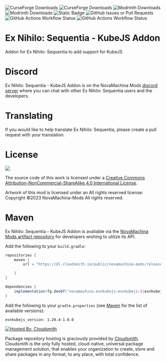 ![CurseForge Downloads](https://img.shields.io/curseforge/dt/000000?style=for-the-badge&logo=curseforge)
![CurseForge Downloads](https://img.shields.io/curseforge/game-versions/000000?style=for-the-badge&logo=curseforge)
![Modrinth Downloads](https://img.shields.io/modrinth/dt/00000000?style=for-the-badge&logo=modrinth)
![Modrinth Downloads](https://img.shields.io/modrinth/game-versions/00000000?style=for-the-badge&logo=modrinth)
![Static Badge](https://img.shields.io/badge/license-CC_BY--NC--SA_4.0-green?style=for-the-badge)
![GitHub Issues or Pull Requests](https://img.shields.io/github/issues/NovaMachina-Mods/ModTemplate?style=for-the-badge&logo=github)
![GitHub Actions Workflow Status](https://img.shields.io/github/actions/workflow/status/NovaMachina-Mods/ModTemplate/build_1_20.yaml?style=for-the-badge&logo=github&label=1.20%20Build)
![GitHub Actions Workflow Status](https://img.shields.io/github/actions/workflow/status/NovaMachina-Mods/ModTemplate/build_1_20_dev.yaml?style=for-the-badge&logo=github&label=1.20-dev%20Build)

# Ex Nihilo: Sequentia - KubeJS Addon

Addon for Ex Nihilo: Sequentia to add support for KubeJS

# Discord

Ex Nihilo: Sequentia - KubeJS Addon is on the NovaMachina Mods [discord server](https://discord.gg/CJyAkuw) where you can chat with other Ex Nihilo: Sequentia users and the developers.

# Translating

If you would like to help translate Ex Nihilo: Sequentia, please create a pull request with your translation.

# License

[![](https://i.creativecommons.org/l/by-nc-sa/4.0/88x31.png)](http://creativecommons.org/licenses/by-nc-sa/4.0/)

The source code of this work is licensed under a [Creative Commons Attribution-NonCommercial-ShareAlike 4.0 International License](http://creativecommons.org/licenses/by-nc-sa/4.0/).

Artwork of this mod is licensed under an All rights reserved license: Copyright &copy;2023 NovaMachina-Mods All rights reserved.

# Maven

Ex Nihilo: Sequentia - KubeJS Addon is avaliable via the [NovaMachina Mods artifact repository](https://cloudsmith.io/~novamachina-mods/repos/ex-nihilo-sequentia/packages/) for developers wishing to utilize its API.

Add the following to your `build.gradle`:

```groovy
repositories {
    maven {
        url = "https://dl.cloudsmith.io/public/novamachina-mods/release/maven/"

    }
}

dependencies {
    implementation(fg.deobf("novamachina.exnkubejs:exnkubejs:${exnkubejs_version}"))
}
```

Add the following to your `gradle.properties` (see [Maven](https://cloudsmith.io/~novamachina-mods/repos/release/packages/) for the list of available versions):

```properties
exnkubejs_version: 1.20.4-1.0.0
```

[![Hosted By: Cloudsmith](https://img.shields.io/badge/OSS%20hosting%20by-cloudsmith-blue?logo=cloudsmith&style=for-the-badge)](https://cloudsmith.com)

Package repository hosting is graciously provided by  [Cloudsmith](https://cloudsmith.com).
Cloudsmith is the only fully hosted, cloud-native, universal package management solution, that
enables your organization to create, store and share packages in any format, to any place, with total
confidence.